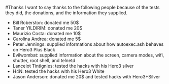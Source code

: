 #Thanks
I want to say thanks to the following people because of the tests they did, the donations, and the information they supplied.
* Bill Roberston: donated me 50$
* Taner YILDIRIM: donated me 20$
* Maurizio Costa: donated me 10$
* Carolina Andrea: donated me 5$
* Peter Jennings: supplied informations about how autoexec.ash behaves on Hero3 Plus Black
* Evilwombat: supplied information about the screen, camera modes, wifi, shutter, root shell, and telnetd
* Lancelot Tintignies: tested the hacks with his Hero3 silver
* H4N: tested the hacks with his Hero3 White
* Jason Anderson: donated me 20$ and tested hacks with Hero3+Silver
